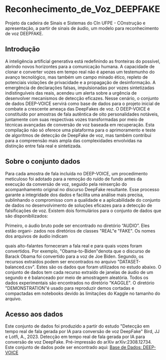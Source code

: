 # Reconhecimento_de_Voz_DEEPFAKE
Projeto da cadeira de Sinais e Sistemas do CIn UFPE - COnstrução e apresentação, a partir de sinais de áudio, um modelo para reconhecimento de voz DEEPFAKE.

## Introdução
A inteligência artificial generativa está redefinindo as fronteiras do possível, abrindo
novos horizontes para a comunicação humana. A capacidade de clonar e converter vozes em
tempo real não é apenas um testemunho do avanço tecnológico, mas também um campo minado
ético, repleto de potenciais violações de privacidade e a propagação de desinformação. A
emergência de declarações falsas, impulsionadas por vozes sintetizadas indistinguíveis das reais,
acendeu um alerta sobre a urgência de desenvolver mecanismos de detecção eficazes.
Nesse cenário, o conjunto de dados DEEP-VOICE servirá como base de dados para
o projeto inicial de combate a crescente ameaça das DeepFakes de voz. O DEEP-VOICE é
constituído por amostras de fala autêntica de oito personalidades notáveis, juntamente com suas
respectivas vozes transformadas por meio de técnicas avançadas de conversão de voz baseada
em recuperação. Esta compilação não só oferece uma plataforma para o aprimoramento e teste
de algoritmos de detecção de DeepFake de voz, mas também contribui para a compreensão mais
ampla das complexidades envolvidas na distinção entre fala real e sintetizada.

## Sobre o conjunto dados
Para cada amostra de fala incluída no DEEP-VOICE, um procedimento meticuloso foi
adotado para a remoção do ruído de fundo antes da execução da conversão de voz, seguido pela
reinserção do acompanhamento original no discurso DeepFake resultante. Esse processo garante
a integridade dos dados e facilita uma análise mais precisa, sublinhando o compromisso com a
qualidade e a aplicabilidade do conjunto de dados no desenvolvimento de soluções eficazes para
a detecção de falsificações de voz.
Existem dois formulários para o conjunto de dados que são disponibilizados:

Primeiro, o áudio bruto pode ser encontrado no diretório “AUDIO”. Eles estão organi-
zados nos diretórios de classes "REAL"e "FAKE". Os nomes dos arquivos de áudio indicam

quais alto-falantes forneceram a fala real e para quais vozes foram convertidos. Por exemplo,
"Obama-to-Biden"denota que o discurso de Barack Obama foi convertido para a voz de Joe
Biden.
Segundo, os recursos extraídos podem ser encontrados no arquivo "DATASET-balanced.csv".
Estes são os dados que foram utilizados no estudo abaixo. O conjunto de dados tem cada recurso
extraído de janelas de áudio de um segundo e é balanceado por meio de amostragem aleatória.
Todos os dados experimentais são encontrados no diretório "KAGGLE". O diretório
"DEMONSTRATION"é usado para reproduzir demos cortadas e compactadas em notebooks
devido às limitações do Kaggle no tamanho do arquivo.

## Acesso aos dados
Este conjunto de dados foi produzido a partir do estudo "Detecção em tempo real de fala
gerada por IA para conversão de voz DeepFake"
Bird, JJ e Lotfi, A., 2023. Detecção em tempo real de fala gerada por IA para
conversão de voz DeepFake. Pré-impressão do arXiv arXiv:2308.12734.
Este conjunto de dados pode ser encontrado aqui: [Base de Dados: DEEP-VOICE](https://www.kaggle.com/datasets/birdy654/deep-voice-deepfake-voice-recognition/data)
